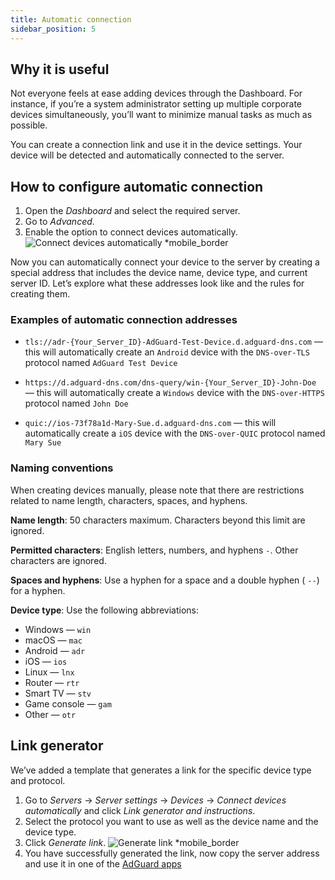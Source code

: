 ```yaml
---
title: Automatic connection
sidebar_position: 5
---
```


## Why it is useful

Not everyone feels at ease adding devices through the Dashboard. For instance, if you’re a system administrator setting up multiple corporate devices simultaneously, you’ll want to minimize manual tasks as much as possible.

You can create a connection link and use it in the device settings. Your device will be detected and automatically connected to the server.

## How to configure automatic connection

1. Open the _Dashboard_ and select the required server.
2. Go to _Advanced_.
3. Enable the option to connect devices automatically.
    ![Connect devices automatically \*mobile_border](https://cdn.adtidy.org/content/kb/dns/private/new_dns/connect/automatically.png)

Now you can automatically connect your device to the server by creating a special address that includes the device name, device type, and current server ID. Let’s explore what these addresses look like and the rules for creating them.

### Examples of automatic connection addresses

- `tls://adr-{Your_Server_ID}-AdGuard-Test-Device.d.adguard-dns.com` — this will automatically create an `Android` device with the `DNS-over-TLS` protocol named `AdGuard Test Device`

- `https://d.adguard-dns.com/dns-query/win-{Your_Server_ID}-John-Doe` — this will automatically create a `Windows` device with the `DNS-over-HTTPS` protocol named `John Doe`

- `quic://ios-73f78a1d-Mary-Sue.d.adguard-dns.com` — this will automatically create a `iOS` device with the `DNS-over-QUIC` protocol named `Mary Sue`

### Naming conventions

When creating devices manually, please note that there are restrictions related to name length, characters, spaces, and hyphens.

**Name length**: 50 characters maximum. Characters beyond this limit are ignored.

**Permitted characters**: English letters, numbers, and hyphens `-`. Other characters are ignored.

**Spaces and hyphens**: Use a hyphen for a space and a double hyphen ( `--`) for a hyphen.

**Device type**: Use the following abbreviations:

- Windows — `win`
- macOS — `mac`
- Android — `adr`
- iOS — `ios`
- Linux — `lnx`
- Router — `rtr`
- Smart TV — `stv`
- Game console — `gam`
- Other — `otr`

## Link generator

We’ve added a template that generates a link for the specific device type and protocol.

1. Go to _Servers_ → _Server settings_ → _Devices_ → _Connect devices automatically_ and click _Link generator and instructions_.
2. Select the protocol you want to use as well as the device name and the device type.
3. Click _Generate link_.
    ![Generate link \*mobile_border](https://cdn.adtidy.org/content/kb/dns/private/new_dns/connect/automatically_step7.png)
4. You have successfully generated the link, now copy the server address and use it in one of the [AdGuard apps](https://adguard.com/welcome.html)
